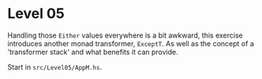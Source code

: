 # Level 05

Handling those `Either` values everywhere is a bit awkward, this exercise
introduces another monad transformer, ``ExceptT``. As well as the concept of a
'transformer stack' and what benefits it can provide.

Start in ``src/Level05/AppM.hs``.
